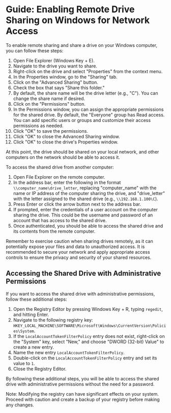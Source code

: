 # Guide: Enabling Remote Drive Sharing on Windows for Network Access

To enable remote sharing and share a drive on your Windows computer, you can follow these steps:

1. Open File Explorer (Windows Key + E).
2. Navigate to the drive you want to share.
3. Right-click on the drive and select "Properties" from the context menu.
4. In the Properties window, go to the "Sharing" tab.
5. Click on the "Advanced Sharing" button.
6. Check the box that says "Share this folder."
7. By default, the share name will be the drive letter (e.g., "C"). You can change the share name if desired.
8. Click on the "Permissions" button.
9. In the Permissions window, you can assign the appropriate permissions for the shared drive. By default, the "Everyone" group has Read access. You can add specific users or groups and customize their access permissions as needed.
10. Click "OK" to save the permissions.
11. Click "OK" to close the Advanced Sharing window.
12. Click "OK" to close the drive's Properties window.

At this point, the drive should be shared on your local network, and other computers on the network should be able to access it.

To access the shared drive from another computer:

1. Open File Explorer on the remote computer.
2. In the address bar, enter the following in the format `\\computer_name\drive_letter`, replacing "computer_name" with the name or IP address of the computer sharing the drive, and "drive_letter" with the letter assigned to the shared drive (e.g., `\\192.168.1.100\C`).
3. Press Enter or click the arrow button next to the address bar.
4. If prompted, enter the credentials of a user account on the computer sharing the drive. This could be the username and password of an account that has access to the shared drive.
5. Once authenticated, you should be able to access the shared drive and its contents from the remote computer.

Remember to exercise caution when sharing drives remotely, as it can potentially expose your files and data to unauthorized access. It is recommended to secure your network and apply appropriate access controls to ensure the privacy and security of your shared resources.

## Accessing the Shared Drive with Administrative Permissions

If you want to access the shared drive with administrative permissions, follow these additional steps:

1. Open the Registry Editor by pressing Windows Key + R, typing `regedit`, and hitting Enter.
2. Navigate to the following registry key: `HKEY_LOCAL_MACHINE\SOFTWARE\Microsoft\Windows\CurrentVersion\Policies\System`.
3. If the `LocalAccountTokenFilterPolicy` entry does not exist, right-click on the "System" key, select "New," and choose "DWORD (32-bit) Value" to create a new entry.
4. Name the new entry `LocalAccountTokenFilterPolicy`.
5. Double-click on the `LocalAccountTokenFilterPolicy` entry and set its value to `1`.
6. Close the Registry Editor.

By following these additional steps, you will be able to access the shared drive with administrative permissions without the need for a password.

Note: Modifying the registry can have significant effects on your system. Proceed with caution and create a backup of your registry before making any changes.
